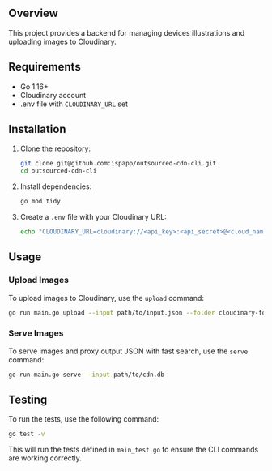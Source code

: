 ## Overview

This project provides a backend for managing devices illustrations and uploading images to Cloudinary.

## Requirements

- Go 1.16+
- Cloudinary account
- .env file with `CLOUDINARY_URL` set

## Installation

1. Clone the repository:
    ```sh
    git clone git@github.com:ispapp/outsourced-cdn-cli.git
    cd outsourced-cdn-cli
    ```

2. Install dependencies:
    ```sh
    go mod tidy
    ```

3. Create a `.env` file with your Cloudinary URL:
    ```sh
    echo "CLOUDINARY_URL=cloudinary://<api_key>:<api_secret>@<cloud_name>" > .env
    ```

## Usage

### Upload Images

To upload images to Cloudinary, use the `upload` command:
```sh
go run main.go upload --input path/to/input.json --folder cloudinary-folder --output path/to/cdn.db --env
```

### Serve Images

To serve images and proxy output JSON with fast search, use the `serve` command:
```sh
go run main.go serve --input path/to/cdn.db 
```

## Testing

To run the tests, use the following command:
```sh
go test -v
```

This will run the tests defined in `main_test.go` to ensure the CLI commands are working correctly.
```
